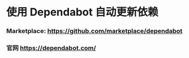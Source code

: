 # 使用 Dependabot 自动更新依赖 





### Marketplace: https://github.com/marketplace/dependabot





### 官网 https://dependabot.com/

